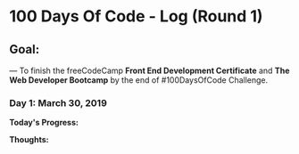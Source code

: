 # 100 Days Of Code - Log (Round 1)

## Goal:
— To finish the freeCodeCamp **Front End Development Certificate** and **The Web Developer Bootcamp** by the end of #100DaysOfCode Challenge.

### Day 1: March 30, 2019

**Today's Progress:**

**Thoughts:**
